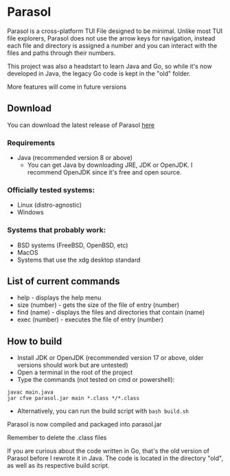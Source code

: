# Parasol
Parasol is a cross-platform TUI File designed to be minimal. Unlike most TUI file explorers, Parasol does not use the arrow keys for navigation, instead each file and directory is assigned a number and you can interact with the files and paths through their numbers.

This project was also a headstart to learn Java and Go, so while it's now developed in Java, the legacy Go code is kept in the "old" folder.

More features will come in future versions

## Download

You can download the latest release of Parasol [here](https://github.com/spacebanana420/parasol/releases)

### Requirements
* Java (recommended version 8 or above)
  * You can get Java by downloading JRE, JDK or OpenJDK. I recommend OpenJDK since it's free and open source.

### Officially tested systems:
* Linux (distro-agnostic)
* Windows

### Systems that probably work:
* BSD systems (FreeBSD, OpenBSD, etc)
* MacOS
* Systems that use the xdg desktop standard


## List of current commands

* help - displays the help menu
* size (number) - gets the size of the file of entry (number)
* find (name) - displays the files and directories that contain (name)
* exec (number) - executes the file of entry (number)


## How to build
* Install JDK or OpenJDK (recommended version 17 or above, older versions should work but are untested)
* Open a terminal in the root of the project
* Type the commands (not tested on cmd or powershell):
```
javac main.java
jar cfve parasol.jar main *.class */*.class
```
* Alternatively, you can run the build script with ```bash build.sh```

Parasol is now compiled and packaged into parasol.jar

Remember to delete the .class files


If you are curious about the code written in Go, that's the old version of Parasol before I rewrote it in Java. The code is located in the directory "old", as well as its respective build script.
